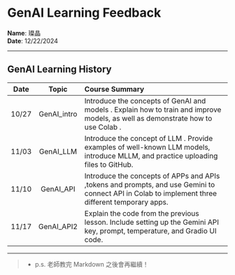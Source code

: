 # GenAI Learning Feedback

**Name**: 璨晶  
**Date**: 12/22/2024  

---

## GenAI Learning History

|Date|Topic|Course Summary|
|:--:|:--:|:--|
|10/27|GenAI_intro|Introduce the concepts of GenAI and models . Explain how to train and improve models, as well as demonstrate how to use Colab .|
|11/03|GenAI_LLM|Introduce the concept of LLM . Provide examples of well-known LLM models, introduce MLLM, and practice uploading files to GitHub.|
|11/10|GenAI_API|Introduce the concepts of APPs and APIs ,tokens and prompts, and use Gemini to connect API in Colab to implement three different temporary apps.|
|11/17|GenAI_API2|Explain the code from the previous lesson. Include setting up the Gemini API key, prompt, temperature, and Gradio UI code.|

---

>- p.s. 老師教完 Markdown 之後會再繼續！
